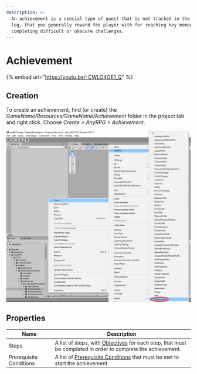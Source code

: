 ```yaml
---
description: >-
  An achievement is a special type of quest that is not tracked in the quest
  log, that you generally reward the player with for reaching key moments or
  completing difficult or obscure challenges.
---
```


# Achievement

{% embed url="https://youtu.be/-CWLO4OE1_Q" %}

## Creation

To create an achievement, find (or create) the _GameName/Resources/GameName/Achievement_ folder in the project tab and right click.  Choose _Create > AnyRPG > Achievement_.

![](../.gitbook/assets/image.png)

## Properties

| Name                    | Description                                                                                                                               |
| ----------------------- | ----------------------------------------------------------------------------------------------------------------------------------------- |
| Steps                   | A list of steps, with [Objectives](quest.md#quest-objectives) for each step, that must be completed in order to complete the achievement. |
| Prerequisite Conditions | A list of [Prerequisite Conditions](../shared-properties/prerequisite-conditions.md) that must be met to start the achievement.           |
